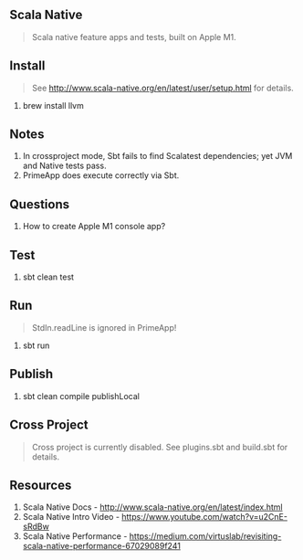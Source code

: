Scala Native
------------
>Scala native feature apps and tests, built on Apple M1.

Install
-------
>See http://www.scala-native.org/en/latest/user/setup.html for details.
1. brew install llvm

Notes
-----
1. In crossproject mode, Sbt fails to find Scalatest dependencies; yet JVM and Native tests pass.
2. PrimeApp does execute correctly via Sbt.

Questions
---------
1. How to create Apple M1 console app?

Test
----
1. sbt clean test

Run
---
>StdIn.readLine is ignored in PrimeApp!
1. sbt run

Publish
-------
1. sbt clean compile publishLocal

Cross Project
-------------
>Cross project is currently disabled. See plugins.sbt and build.sbt for details.

Resources
---------
1. Scala Native Docs - http://www.scala-native.org/en/latest/index.html
2. Scala Native Intro Video - https://www.youtube.com/watch?v=u2CnE-sRdBw
3. Scala Native Performance - https://medium.com/virtuslab/revisiting-scala-native-performance-67029089f241